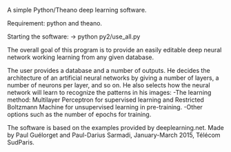 A simple Python/Theano deep learning software.

Requirement:
python and theano.

Starting the software:
-> python py2/use_all.py

The overall goal of this program is to provide an easily editable deep neural network working learning from any given database.

The user provides a database and a number of outputs. He decides the architecture of an artificial neural networks by giving a number of layers, a number of neurons per layer, and so on.
He also selects how the neural network will learn to recognize the patterns in his images:
-The learning method: Multilayer Perceptron for supervised learning and Restricted Boltzmann Machine for unsupervised learning in pre-training.
-Other options such as the number of epochs for training.

The software is based on the examples provided by deeplearning.net.
Made by Paul Guélorget and Paul-Darius Sarmadi, January-March 2015, Télécom SudParis.